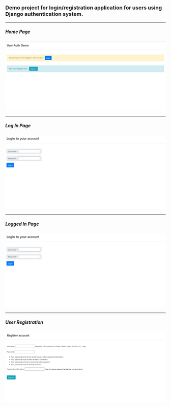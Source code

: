 ### Demo project for login/registration application for users using Django authentication system.

-----------------------------------------------------------------------------------------------------------------------------------
##### Home Page
![alt text](https://github.com/Deltapimol/login_auth/blob/master/Screenshots/Home.JPG?raw=true)

-----------------------------------------------------------------------------------------------------------------------------------
##### Log In Page
![alt text](https://github.com/Deltapimol/login_auth/blob/master/Screenshots/Login.JPG?raw=true)

----------------------------------------------------------------------------------------------------------------------------------
##### Logged In Page
![alt text](https://github.com/Deltapimol/login_auth/blob/master/Screenshots/Login.JPG?raw=true)

-----------------------------------------------------------------------------------------------------------------------------------
##### User Registration
![alt text](https://github.com/Deltapimol/login_auth/blob/master/Screenshots/UserRegistration.JPG?raw=true)
